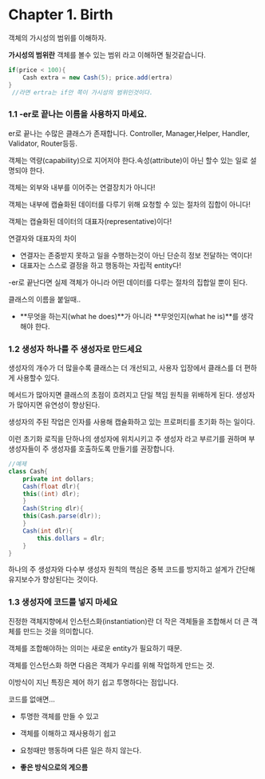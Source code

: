 # Chapter 1. Birth



객체의 가시성의 범위를 이해하자.

 **가시성의 범위란** 객체를 볼수 있는 범위 라고 이해하면 될것같습니다.

```java
if(price < 100){
	Cash extra = new Cash(5); price.add(ertra)
}
 //라면 ertra는 if안 쪽이 가시성의 범위인것이다.
```



### 1.1 -er로 끝나는 이름을 사용하지 마세요.



er로 끝나는 수많은 클래스가 존재합니다. Controller, Manager,Helper, Handler, Validator, Router등등.

객체는 역량(capability)으로 지어저야 한다.속성(attribute)이 아닌 할수 있는 일로 설명되야 한다.

객체는 외부와 내부를 이어주는 연결장치가 아니다!

객체는 내부에 캡슐화된 데이터를 다루기 위해 요청할 수 있는 절차의 집합이 아니다!

객체는 캡슐화된 데이터의 대표자(representative)이다!



연결자와 대표자의 차이

-  연결자는 존중받지 못하고 일을 수행하는것이 아닌 단순히 정보 전달하는 역이다!
-  대표자는 스스로 결정을 하고 행동하는 자립적 entity다!

-er로 끝난다면 실제 객체가 아니라 어떤 데이터를 다루는 절차의 집합일 뿐이 된다.



클래스의 이름을 붙일때..

- **무엇을 하는지(what he does)**가 아니라 **무엇인지(what he is)**를 생각해야 한다.



### 1.2 생성자 하나를 주 생성자로 만드세요



생성자의 개수가 더 많을수록 클래스는 더 개선되고, 사용자 입장에서 클래스를 더 편하게 사용할수 있다.

메서드가 많아지면 클래스의 초점이 흐려지고 단일 책임 원칙을 위배하게 된다. 생성자가 많아지면 유연성이 향상된다.



생성자의 주된 작업은 인자를 사용해 캡슐화하고 있는 프로퍼티를 초기화 하는 일이다.

이런 초기화 로직을 단하나의 생성자에 위치시키고 주 생성자 라고 부르기를 권하며 부 생성자들이 주 생성자를 호출하도록 만들기를 권장합니다.



```java
//예제
class Cash{
	private int dollars;
	Cash(float dlr){
	this((int) dlr);
	}
	Cash(String dlr){
	this(Cash.parse(dlr));
	}
    Cash(int dlr){
        this.dollars = dlr;
    }
}
```



하나의 주 생성자와 다수부 생성자 원칙의 핵심은 중복 코드를 방지하고 설계가 간단해 유지보수가 향상된다는 것이다.



### 1.3 생성자에 코드를 넣지 마세요



진정한 객체지향에서 인스턴스화(instantiation)란 더 작은 객체들을 조합해서 더 큰 객체를 만드는 것을  의미합니다.

객체를 조합해야하는 의미는 새로운 entity가 필요하기 때문.

객체를 인스턴스화 하면 다음은 객체가 우리를 위해 작업하게 만드는 것.

이방식이 지닌 특징은 제어 하기 쉽고 투명하다는 점입니다.



코드를 없애면...

- 투명한 객체를 만들 수 있고

- 객체를 이해하고 재사용하기 쉽고
- 요청때만 행동하며 다른 일은 하지 않는다.

- **좋은 방식으로의 게으름**



